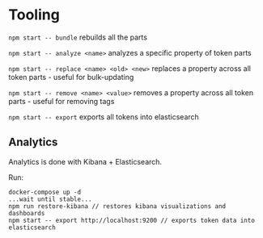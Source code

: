 # Tooling

`npm start -- bundle` rebuilds all the parts

`npm start -- analyze <name>` analyzes a specific property of token parts

`npm start -- replace <name> <old> <new>` replaces a property across all token parts - useful for bulk-updating

`npm start -- remove <name> <value>` removes a property across all token parts - useful for removing tags

`npm start -- export` exports all tokens into elasticsearch

## Analytics

Analytics is done with Kibana + Elasticsearch.

Run:

```
docker-compose up -d
...wait until stable...
npm run restore-kibana // restores kibana visualizations and dashboards
npm start -- export http://localhost:9200 // exports token data into elasticsearch
```
